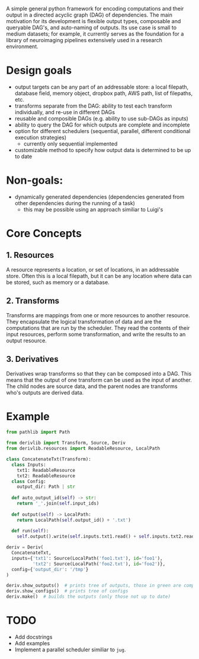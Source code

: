 A simple general python framework for encoding computations and their output in
a directed acyclic graph (DAG) of dependencies.  The main motivation for its
development is flexible output types, composable and queryable DAG's, and
auto-naming of outputs. Its use case is small to medium datasets; for example,
it currently serves as the foundation for a library of
neuroimaging pipelines extensively used in a research environment.

# Design goals

- output targets can be any part of an addressable store: a local filepath,
  database field, memory object, dropbox path, AWS path, list of filepaths, etc.
- transforms separate from the DAG: ability to test each transform individually, and re-use in different DAGs
- reusable and composible DAGs (e.g. ability to use sub-DAGs as inputs)
- ability to query the DAG for which outputs are complete and incomplete
- option for different schedulers (sequential, parallel, different conditional execution strategies)
  - currently only sequential implemented
- customizable method to specify how output data is determined to be up to date

# Non-goals:

- dynamically generated dependencies (dependencies generated from other dependencies during the running of a task)
  - this may be possible using an approach similiar to Luigi's

# Core Concepts

## 1. Resources

A resource represents a location, or set of locations, in an addressable store.
Often this is a local 
filepath, but it can be any location where data can be stored, such as memory or a database.

## 2. Transforms

Transforms are mappings from one or more resources to another resource.  They
encapsulate the logical transformation of data and are the computations that are
run by the scheduler.  They read the contents of their input resources, perform
some transformation, and write the results to an output resource.

## 3. Derivatives

Derivatives wrap transforms so that they can be composed into a DAG.  This means
that the output of one transform can be used as the input of another.  The child
nodes are source data, and the parent nodes are transforms who's outputs are
derived data.

# Example

``` python
from pathlib import Path

from derivlib import Transform, Source, Deriv
from derivlib.resources import ReadableResource, LocalPath

class ConcatenateTxt(Transform):
  class Inputs:
    txt1: ReadableResource
    txt2: ReadableResource
  class Config:
    output_dir: Path | str
    
  def auto_output_id(self) -> str:
    return '_'.join(self.input_ids)
    
  def output(self) -> LocalPath:
    return LocalPath(self.output_id() + '.txt')
    
  def run(self):
    self.output().write(self.inputs.txt1.read() + self.inputs.txt2.read())

deriv = Deriv(
  ConcatenateTxt,
  inputs={'txt1': Source(LocalPath('foo1.txt'), id='foo1'),
          'txt2': Source(LocalPath('foo2.txt'), id='foo2')},
  config={'output_dir': '/tmp'}
)

deriv.show_outputs()  # prints tree of outputs, those in green are complete
deriv.show_configs()  # prints tree of configs
deriv.make()  # builds the outputs (only those not up to date)
```


# TODO

- Add docstrings
- Add examples
- Implement a parallel scheduler similiar to `jug`.

